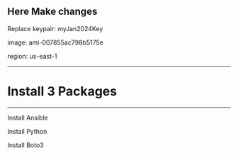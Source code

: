 Here Make changes
------------------

Replace    keypair: myJan2024Key

image: ami-007855ac798b5175e

region: us-east-1

-----------------------------
# Install 3 Packages


-------------------
Install Ansible 

Install Python

Install Boto3 
